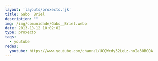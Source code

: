 ```yaml
---
layout: 'layouts/proxecto.njk'
title: Gabo  Briel
description: ""
img: /img/comunidade/Gabo__Briel.webp
date: 2013-10-12 10:02:02
type: proxecto
tags:
  - youtube
redes:
  youtube: https://www.youtube.com/channel/UCQWcdy32LeLz-hoIa30BGQA
---
```

